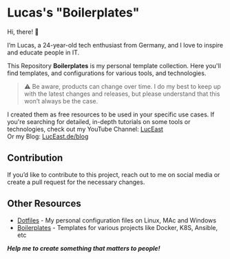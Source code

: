 # Lucas's "Boilerplates"

Hi, there! 👋

I’m Lucas, a 24-year-old tech enthusiast from Germany, and I love to inspire and educate people in IT.

This Repository **Boilerplates** is my personal template collection. Here you'll find templates, and configurations for various tools, and technologies.

> :warning: Be aware, products can change over time. I do my best to keep up with the latest changes and releases, but please understand that this won’t always be the case.

I created them as free resources to be used in your specific use cases. If you're searching for detailed, in-depth tutorials on some tools or technologies, check out my YouTube Channel: [LucEast](https://www.youtube.com/LucEast)\
Or my Blog: [LucEast.de/blog](https://www.luceast.de/blog/)

## Contribution

If you’d like to contribute to this project, reach out to me on social media or create a pull request for the necessary changes.

## Other Resources

- [Dotfiles](https://github.com/luceast/dotfiles) - My personal configuration files on Linux, MAc and Windows
- [Boilerplates](https://github.com/luceast/boilerplates) - Templates for various projects like Docker, K8S, Ansible, etc
<!-- - [Cheat-Sheets](https://github.com/luceast/cheat-sheets) - Command Reference for various tools and technologies -->

***Help me to create something that matters to people!***